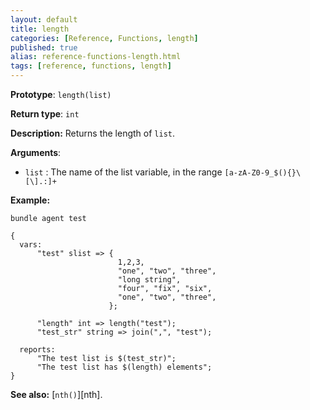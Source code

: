 ```yaml
---
layout: default
title: length
categories: [Reference, Functions, length]
published: true
alias: reference-functions-length.html
tags: [reference, functions, length]
---
```


**Prototype**: `length(list)`

**Return type**: `int`

**Description:** Returns the length of `list`.

**Arguments**:

* `list` : The name of the list variable, in the range
`[a-zA-Z0-9_$(){}\[\].:]+`

**Example:**

```cf3
bundle agent test

{
  vars:
      "test" slist => {
                        1,2,3,
                        "one", "two", "three",
                        "long string",
                        "four", "fix", "six",
                        "one", "two", "three",
                      };

      "length" int => length("test");
      "test_str" string => join(",", "test");

  reports:
      "The test list is $(test_str)";
      "The test list has $(length) elements";
}
```

**See also:** [`nth()`][nth].
